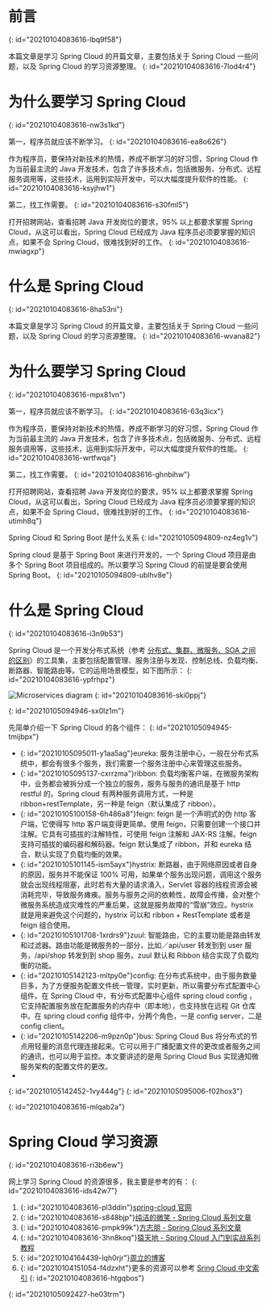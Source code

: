 # 前言
{: id="20210104083616-lbq9f58"}

本篇文章是学习 Spring Cloud 的开篇文章，主要包括关于 Spring Cloud 一些问题，以及 Spring Cloud 的学习资源整理。
{: id="20210104083616-7lod4r4"}

# 为什么要学习 Spring Cloud
{: id="20210104083616-nw3s1kd"}

第一，程序员就应该不断学习。
{: id="20210104083616-ea8o626"}

作为程序员，要保持对新技术的热情，养成不断学习的好习惯，Spring Cloud 作为当前最主流的 Java 开发技术，包含了许多技术点，包括微服务、分布式、远程服务调用等，这些技术，运用到实际开发中，可以大幅度提升软件的性能。
{: id="20210104083616-ksyjhw1"}

第二，找工作需要。
{: id="20210104083616-s30fml5"}

打开招聘网站，查看招聘 Java 开发岗位的要求，95% 以上都要求掌握 Spring Cloud，从这可以看出，Spring Cloud 已经成为 Java 程序员必须要掌握的知识点，如果不会 Spring Cloud，很难找到好的工作。
{: id="20210104083616-mwiagxp"}

# 什么是 Spring Cloud
{: id="20210104083616-8ha53ni"}

本篇文章是学习 Spring Cloud 的开篇文章，主要包括关于 Spring Cloud 一些问题，以及 Spring Cloud 的学习资源整理。
{: id="20210104083616-wvana82"}

# 为什么要学习 Spring Cloud
{: id="20210104083616-mpx81vn"}

第一，程序员就应该不断学习。
{: id="20210104083616-63q3icx"}

作为程序员，要保持对新技术的热情，养成不断学习的好习惯，Spring Cloud 作为当前最主流的 Java 开发技术，包含了许多技术点，包括微服务、分布式、远程服务调用等，这些技术，运用到实际开发中，可以大幅度提升软件的性能。
{: id="20210104083616-wrtfwqa"}

第二，找工作需要。
{: id="20210104083616-ghnbihw"}

打开招聘网站，查看招聘 Java 开发岗位的要求，95% 以上都要求掌握 Spring Cloud，从这可以看出，Spring Cloud 已经成为 Java 程序员必须要掌握的知识点，如果不会 Spring Cloud，很难找到好的工作。
{: id="20210104083616-utimh8q"}

Spring Cloud 和 Spring Boot 是什么关系
{: id="20210105094809-nz4eg1v"}

Spring cloud 是基于 Spring Boot 来进行开发的，一个 Spring Cloud 项目是由多个 Spring Boot 项目组成的。所以要学习 Spring Cloud 的前提是要会使用 Spring Boot。
{: id="20210105094809-ublhv8e"}

# 什么是 Spring Cloud
{: id="20210104083616-i3n9b53"}

Spring Cloud 是一个开发分布式系统（参考 [分布式、集群、微服务、SOA 之间的区别](https://blog.csdn.net/heatdeath/article/details/79038795)）的工具集，主要包括配置管理、服务注册与发现、控制总线、负载均衡、断路器、智能路由等。它的运用场景模型，如下图所示：
{: id="20210104083616-ypfrhpz"}

![Microservices diagram](https://spring.io/images/diagram-microservices-88e01c7d34c688cb49556435c130d352.svg)
{: id="20210104083616-ski0ppj"}

{: id="20210105094946-sx0lz1m"}

先简单介绍一下 Spring Cloud 的各个组件：
{: id="20210105094945-tmijbpx"}

- {: id="20210105095011-y1aa5ag"}eureka: 服务注册中心，一般在分布式系统中，都会有很多个服务，我们需要一个服务注册中心来管理这些服务。
- {: id="20210105095137-cxrrzma"}ribbon: 负载均衡客户端，在微服务架构中，业务都会被拆分成一个独立的服务，服务与服务的通讯是基于 http restful 的。Spring cloud 有两种服务调用方式，一种是 ribbon+restTemplate，另一种是 feign（默认集成了 ribbon）。
- {: id="20210105100158-6h486a8"}feign: feign 是一个声明式的伪 http 客户端，它使得写 http 客户端变得更简单。使用 feign，只需要创建一个接口并注解。它具有可插拔的注解特性，可使用 feign 注解和 JAX-RS 注解。feign 支持可插拔的编码器和解码器。feign 默认集成了 ribbon，并和 eureka 结合，默认实现了负载均衡的效果。
- {: id="20210105101145-ism5ayx"}hystrix: 断路器，由于网络原因或者自身的原因，服务并不能保证 100% 可用，如果单个服务出现问题，调用这个服务就会出现线程阻塞，此时若有大量的请求涌入，Servlet 容器的线程资源会被消耗完毕，导致服务瘫痪。服务与服务之间的依赖性，故障会传播，会对整个微服务系统造成灾难性的严重后果，这就是服务故障的“雪崩”效应。hystrix 就是用来避免这个问题的，hystrix 可以和 ribbon + RestTemplate 或者是 feign 组合使用。
- {: id="20210105101708-1xrdrs9"}zuul: 智能路由，它的主要功能是路由转发和过滤器。路由功能是微服务的一部分，比如／api/user 转发到到 user 服务，/api/shop 转发到到 shop 服务。zuul 默认和 Ribbon 结合实现了负载均衡的功能。
- {: id="20210105142123-mltpy0e"}config: 在分布式系统中，由于服务数量巨多，为了方便服务配置文件统一管理，实时更新，所以需要分布式配置中心组件。在 Spring Cloud 中，有分布式配置中心组件 spring cloud config ，它支持配置服务放在配置服务的内存中（即本地），也支持放在远程 Git 仓库中。在 spring cloud config 组件中，分两个角色，一是 config server，二是 config client。
- {: id="20210105142206-m9pzn0p"}bus: Spring Cloud Bus 将分布式的节点用轻量的消息代理连接起来。它可以用于广播配置文件的更改或者服务之间的通讯，也可以用于监控。本文要讲述的是用 Spring Cloud Bus 实现通知微服务架构的配置文件的更改。
-
{: id="20210105142452-1vy444g"}
{: id="20210105095006-f02hox3"}

{: id="20210104083616-mlqab2a"}

# Spring Cloud 学习资源
{: id="20210104083616-ri3b6ew"}

网上学习 Spring Cloud 的资源很多，我主要是参考的有：
{: id="20210104083616-ids42w7"}

1. {: id="20210104083616-pl3ddin"}[spring-cloud 官网](https://spring.io/projects/spring-cloud)
2. {: id="20210104083616-s848bjp"}[纯洁的微笑 - Spring Cloud 系列文章](http://www.ityouknow.com/spring-cloud.html)
3. {: id="20210104083616-pmpk99k"}[方志朋 - Spring Cloud 系列文章](https://www.fangzhipeng.com/spring-cloud.html)
4. {: id="20210104083616-3hn8koq"}[猿天地 - Spring Cloud 入门到实战系列教程](http://cxytiandi.com/blog/detail/17470)
5. {: id="20210104164439-lqh0rjr"}[周立的博客](http://www.itmuch.com/spring-cloud/spring-cloud-index/)
6. {: id="20210104151054-f4dzxht"}更多的资源可以参考 [Sring Cloud 中文索引](http://springcloud.fun/)
{: id="20210104083616-htgqbos"}

{: id="20210105092427-he03trm"}

